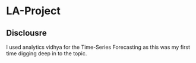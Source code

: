 # LA-Project

## Disclousre 

I used analytics vidhya for the Time-Series Forecasting as this was my first time digging deep in to the topic.
